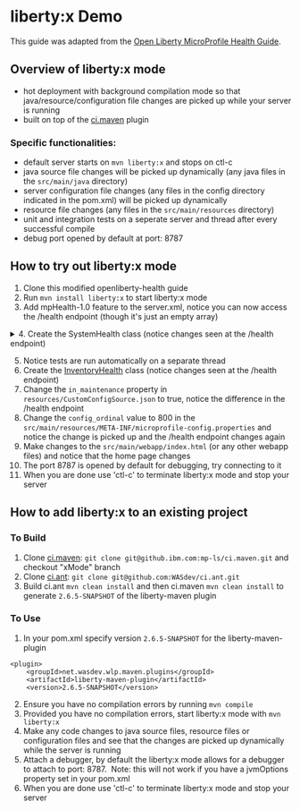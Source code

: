 # liberty:x Demo
This guide was adapted from the [Open Liberty MicroProfile Health Guide](https://openliberty.io/guides/microprofile-health.html).

## Overview of liberty:x mode
* hot deployment with background compilation mode so that java/resource/configuration file changes are picked up while your server is running
* built on top of the [ci.maven](https://github.com/WASdev/ci.maven) plugin

### Specific functionalities:
* default server starts on `mvn liberty:x` and stops on ctl-c
* java source file changes will be picked up dynamically (any java files in the `src/main/java` directory)
* server configuration file changes (any files in the config directory indicated in the pom.xml) will be picked up dynamically 
* resource file changes (any files in the `src/main/resources` directory)
* unit and integration tests on a seperate server and thread after every successful compile  
* debug port opened by default at port: 8787

## How to try out liberty:x mode
1. Clone this modified openliberty-health guide
2. Run `mvn install liberty:x` to start liberty:x mode
3. Add mpHealth-1.0 feature to the server.xml, notice you can now access the /health endpoint (though it's just an empty array)
<details>
    <summary>4. Create the SystemHealth class (notice changes seen at the /health endpoint) </summary>

```
package io.openliberty.guides.system;

import javax.enterprise.context.ApplicationScoped;
import org.eclipse.microprofile.health.Health;
import org.eclipse.microprofile.health.HealthCheck;
import org.eclipse.microprofile.health.HealthCheckResponse;

@Health
@ApplicationScoped
public class SystemHealth implements HealthCheck {
  @Override
  public HealthCheckResponse call() {
    if (!System.getProperty("wlp.server.name").startsWith("defaultServer")) {
      return HealthCheckResponse.named(SystemResource.class.getSimpleName())
                                .withData("default server", "not available").down()
                                .build();
    }
    return HealthCheckResponse.named(SystemResource.class.getSimpleName())
                              .withData("default server", "available").up().build();
  }
}
```

</details>

5. Notice tests are run automatically on a separate thread
6. Create the [InventoryHealth](https://raw.githubusercontent.com/OpenLiberty/guide-microprofile-health/master/finish/src/main/java/io/openliberty/guides/inventory/InventoryHealth.java) class (notice changes seen at the /health endpoint)
7. Change the `in_maintenance` property in `resources/CustomConfigSource.json` to true, notice the difference in the /health endpoint
8. Change the `config_ordinal` value to 800 in the `src/main/resources/META-INF/microprofile-config.properties` and notice the change is picked up and the /health endpoint changes again 
9. Make changes to the `src/main/webapp/index.html` (or any other webapp files) and notice that the home page changes
10. The port 8787 is opened by default for debugging, try connecting to it
11. When you are done use 'ctl-c' to terminate liberty:x mode and stop your server

## How to add liberty:x to an existing project

### To Build
1. Clone [ci.maven](https://github.ibm.com/mp-ls/ci.maven): `git clone git@github.ibm.com:mp-ls/ci.maven.git` and checkout "xMode" branch 
2. Clone [ci.ant](https://github.com/WASdev/ci.ant): `git clone git@github.com:WASdev/ci.ant.git`
3. Build ci.ant `mvn clean install` and then ci.maven `mvn clean install` to generate `2.6.5-SNAPSHOT` of the liberty-maven plugin


### To Use 
1. In your pom.xml specify version `2.6.5-SNAPSHOT` for the liberty-maven-plugin 
```
<plugin>
    <groupId>net.wasdev.wlp.maven.plugins</groupId>
    <artifactId>liberty-maven-plugin</artifactId>
    <version>2.6.5-SNAPSHOT</version>
```
2. Ensure you have no compilation errors by running `mvn compile`
3. Provided you have no compilation errors, start liberty:x mode with `mvn liberty:x`
4. Make any code changes to java source files, resource files or configuration files and see that the changes are picked up dynamically while the server is running
5. Attach a debugger, by default the liberty:x mode allows for a debugger to attach to port: 8787.  Note: this will not work if you have a jvmOptions property set in your pom.xml 
6. When you are done use 'ctl-c' to terminate liberty:x mode and stop your server
